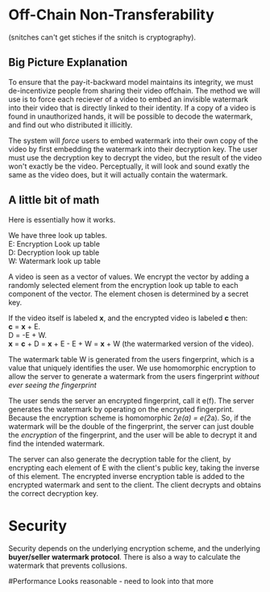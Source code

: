 # Off-Chain Non-Transferability 
(snitches can't get stiches if the snitch is cryptography).
## Big Picture Explanation
To ensure that the pay-it-backward model maintains its integrity, we must de-incentivize people from sharing their video offchain. The method we will use is to force each reciever of a video to embed an invisible watermark into their video that is directly linked to their identity. If a copy  of a video is found in  unauthorized hands, it will be possible to decode the watermark, and find out who distributed it illicitly. 

The system will *force* users to embed watermark into their own copy of the video by first embedding the watermark into their decryption key. The user must use the decryption key to decrypt the video, but the result of the video won't exactly be the video. Perceptually, it will look and sound exatly the same as the video does, but it will actually contain the watermark.


## A little bit of math
Here is essentially how it works.
      
We have three look up tables.  
E: Encryption Look up table  
D: Decryption look up table  
W: Watermark look up table

A video is seen as a vector of values. We encrypt the vector by adding a randomly selected element from the encryption look up table to each component of the vector. The element chosen  is determined by a secret key.

If the video itself is labeled **x**, and the encrypted video is labeled **c** then:  
**c** = **x** + E.  
D = -E + W.   
**x** = **c** + D = **x** + E -  E + W = **x** + W (the watermarked version of  the video). 
  
The watermark table W  is generated from the users fingerprint, which is a value that  uniquely identifies the user. We use homomorphic encryption to allow the server to generate a watermark from the users fingerprint *without ever seeing the fingerprint*

The user sends the server  an encrypted  fingerprint, call it e(f). The server generates the watermark by operating on the encrypted fingerprint. Because the encryption scheme is homomorphic 2*e(a) = e(2*a). So, if the watermark will be the double of the fingerprint, the server can just double the *encryption* of the fingerprint, and the user will be able to decrypt it and find the intended watermark. 

The server can also generate the decryption table for the client, by encrypting each element of E with the client's public key, taking the inverse of this element. The encrypted inverse encryption table is added to the encrypted watermark and sent to the client. The client decrypts and obtains the correct decryption key. 

# Security
Security depends on the underlying encryption scheme, and the underlying **buyer/seller watermark protocol**. There is also a way to calculate the watermark that prevents collusions. 

#Performance
Looks reasonable - need to look into that more




